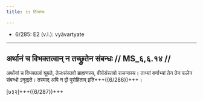```yaml
---
title: ९९ टिप्पण्यः

---
```

- 6/285: E2 (v.l.): vyāvartyate

____________________________________________


## अर्थानं च विभक्तत्वान् न तच्छ्रुतेन संबन्धः // MS_६,६.१४ //

अर्थानां च विभक्तत्वं श्रूयते, तेजःसंस्तवो ब्राह्मणस्य, वीर्यसंस्तवो राजन्यस्य। ताभ्यां वर्णाभ्यां तेन तेन फलेन संबन्धो ऽनूद्यते। तस्माद् अपि न द्वौ पुरोहिताव् इति+++({6/286})+++।

[७३२]+++({6/287})+++
